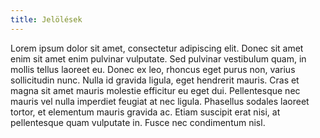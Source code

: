 ```yaml
---
title: Jelölések
---
```


Lorem ipsum dolor sit amet, consectetur adipiscing elit. Donec sit amet enim sit
amet enim pulvinar vulputate. Sed pulvinar vestibulum quam, in mollis tellus
laoreet eu. Donec ex leo, rhoncus eget purus non, varius sollicitudin nunc.
Nulla id gravida ligula, eget hendrerit mauris. Cras et magna sit amet mauris
molestie efficitur eu eget dui. Pellentesque nec mauris vel nulla imperdiet
feugiat at nec ligula. Phasellus sodales laoreet tortor, et elementum mauris
gravida ac. Etiam suscipit erat nisi, at pellentesque quam vulputate in. Fusce
nec condimentum nisl.